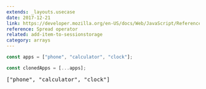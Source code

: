 ```yaml
---
extends: _layouts.usecase
date: 2017-12-21
link: https://developer.mozilla.org/en-US/docs/Web/JavaScript/Reference/Operators/Spread_operator
reference: Spread operator
related: add-item-to-sessionstorage
category: arrays
---
```



```javascript
const apps = ["phone", "calculator", "clock"];

const clonedApps = [...apps];
```

<pre class="output">["phone", "calculator", "clock"]</pre>
